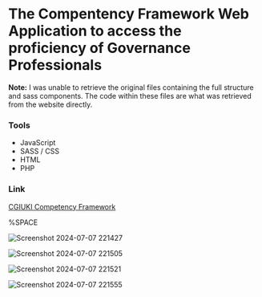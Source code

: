 # The Compentency Framework Web Application to access the proficiency of Governance Professionals

**Note:** I was unable to retrieve the original files containing the full structure and sass components. 
The code within these files are what was retrieved from the website directly.


### Tools
- JavaScript
- SASS / CSS
- HTML
- PHP


### Link
[CGIUKI Competency Framework](https://www.cgi.org.uk/professional-development/competency-framework)

%SPACE 

![Screenshot 2024-07-07 221427](https://github.com/aedwards87/CGI-Competency-Framework/assets/46580915/96036901-dfa8-484e-869d-1fc729c38f70)

![Screenshot 2024-07-07 221505](https://github.com/aedwards87/CGI-Competency-Framework/assets/46580915/665e628c-fc23-44ce-939e-956a444e2c3d)

![Screenshot 2024-07-07 221521](https://github.com/aedwards87/CGI-Competency-Framework/assets/46580915/77cb5f2d-6a23-4eb4-8b79-5553b500ed64)

![Screenshot 2024-07-07 221555](https://github.com/aedwards87/CGI-Competency-Framework/assets/46580915/4b766e20-fc15-4b6b-856d-fef8d0d68146)

